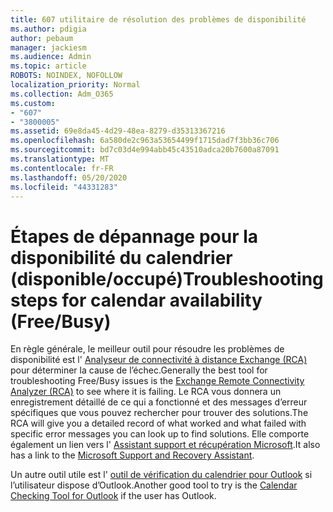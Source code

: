 ```yaml
---
title: 607 utilitaire de résolution des problèmes de disponibilité
ms.author: pdigia
author: pebaum
manager: jackiesm
ms.audience: Admin
ms.topic: article
ROBOTS: NOINDEX, NOFOLLOW
localization_priority: Normal
ms.collection: Adm_O365
ms.custom:
- "607"
- "3800005"
ms.assetid: 69e8da45-4d29-48ea-8279-d35313367216
ms.openlocfilehash: 6a580de2c963a53654499f1715dad7f3bb36c706
ms.sourcegitcommit: bd7c03d4e994abb45c43510adca20b7600a87091
ms.translationtype: MT
ms.contentlocale: fr-FR
ms.lasthandoff: 05/20/2020
ms.locfileid: "44331283"
---
```

# <a name="troubleshooting-steps-for-calendar-availability-freebusy"></a><span data-ttu-id="bda7c-102">Étapes de dépannage pour la disponibilité du calendrier (disponible/occupé)</span><span class="sxs-lookup"><span data-stu-id="bda7c-102">Troubleshooting steps for calendar availability (Free/Busy)</span></span>

<span data-ttu-id="bda7c-103">En règle générale, le meilleur outil pour résoudre les problèmes de disponibilité est l' [Analyseur de connectivité à distance Exchange (RCA)](https://testconnectivity.microsoft.com/Default.aspx?testId=freeBusy) pour déterminer la cause de l’échec.</span><span class="sxs-lookup"><span data-stu-id="bda7c-103">Generally the best tool for troubleshooting Free/Busy issues is the [Exchange Remote Connectivity Analyzer (RCA)](https://testconnectivity.microsoft.com/Default.aspx?testId=freeBusy) to see where it is failing.</span></span> <span data-ttu-id="bda7c-104">Le RCA vous donnera un enregistrement détaillé de ce qui a fonctionné et des messages d’erreur spécifiques que vous pouvez rechercher pour trouver des solutions.</span><span class="sxs-lookup"><span data-stu-id="bda7c-104">The RCA will give you a detailed record of what worked and what failed with specific error messages you can look up to find solutions.</span></span> <span data-ttu-id="bda7c-105">Elle comporte également un lien vers l' [Assistant support et récupération Microsoft](https://diagnostics.office.com/).</span><span class="sxs-lookup"><span data-stu-id="bda7c-105">It also has a link to the [Microsoft Support and Recovery Assistant](https://diagnostics.office.com/).</span></span>

<span data-ttu-id="bda7c-106">Un autre outil utile est l' [outil de vérification du calendrier pour Outlook](https://www.microsoft.com/download/details.aspx?id=28786) si l’utilisateur dispose d’Outlook.</span><span class="sxs-lookup"><span data-stu-id="bda7c-106">Another good tool to try is the [Calendar Checking Tool for Outlook](https://www.microsoft.com/download/details.aspx?id=28786) if the user has Outlook.</span></span>
